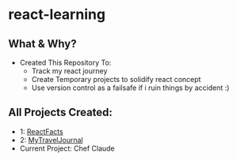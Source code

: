 # react-learning
## What & Why?
- Created This Repository To:
  - Track my react journey
  - Create Temporary projects to solidify react concept
  - Use version control as a failsafe if i ruin things by accident :)

## All Projects Created:
  - 1: [ReactFacts](https://github.com/asym1/reactLearning/tree/fe42a45cfa281c5b1164725808a82f42fb5b57d9)
  - 2: [MyTravelJournal](https://github.com/asym1/reactLearning/tree/2288c18f42bb7fc15c0d62502894c5027bbaa1eb)
  - Current Project: Chef Claude